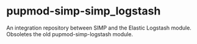 # pupmod-simp-simp_logstash
An integration repository between SIMP and the Elastic Logstash module. Obsoletes the old pupmod-simp-logstash module.
